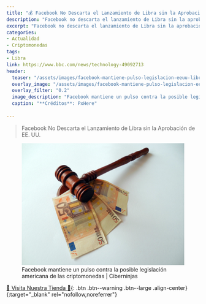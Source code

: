 ```yaml
---
title: "💰 Facebook No Descarta el Lanzamiento de Libra sin la Aprobación de EE. UU."
description: "Facebook no descarta el lanzamiento de Libra sin la aprobación de EE. UU."
excerpt: "Facebook no descarta el lanzamiento de Libra sin la aprobación de EE. UU."
categories:
- Actualidad
- Criptomonedas
tags:
- Libra
link: https://www.bbc.com/news/technology-49092713
header:
  teaser: "/assets/images/facebook-mantiene-pulso-legislacion-eeuu-libra.jpg"
  overlay_image: "/assets/images/facebook-mantiene-pulso-legislacion-eeuu-libra.jpg"
  overlay_filter: "0.2"
  image_description: "Facebook mantiene un pulso contra la posible legislación americana de las criptomonedas | Ciberninjas"
  caption: "**Créditos**: PxHere"

---
```

> Facebook No Descarta el Lanzamiento de Libra sin la Aprobación de EE. UU.

<figure>
    <a href="/assets/images/facebook-mantiene-pulso-legislacion-eeuu-libra.jpg" class="image-popup"><img src="/assets/images/facebook-mantiene-pulso-legislacion-eeuu-libra.jpg"></a>
    <figcaption>Facebook mantiene un pulso contra la posible legislación americana de las criptomonedas | Ciberninjas</figcaption>
</figure>

[🎁 Visita Nuestra Tienda 🎁](https://www.amazon.es/shop/cibercursos){: .btn .btn--warning .btn--large .align-center}{:target="_blank" rel="nofollow,noreferrer"}